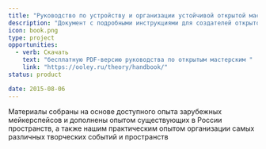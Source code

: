 ```yaml
---
title: "Руководство по устройству и организации устойчивой открытой мастерской"
description: "Документ с подробными инструкциями для создателей открытой мастерской на основе обобщенного мирового опыта"
icon: book.png
type: project
opportunities:
  - verb: Скачать
    text: "бесплатную PDF-версию руководства по открытым мастерским "
    link: "https://ooley.ru/theory/handbook/"
status: product

date: 2015-08-06
---
```


Материалы собраны на основе доступного опыта зарубежных мейкерспейсов и дополнены опытом существующих в России пространств, а также нашим практическим опытом организации самых различных творческих событий и пространств
